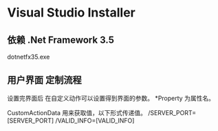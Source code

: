# Visual Studio Installer

## 依赖 .Net Framework 3.5

dotnetfx35.exe

## 用户界面 定制流程

设置完界面后 在自定义动作可以设置得到界面的参数。
*Property 为属性名。

CustomActionData 用来获取值，以下形式传递值。
/SERVER_PORT=[SERVER_PORT] /VALID_INFO=[VALID_INFO]
